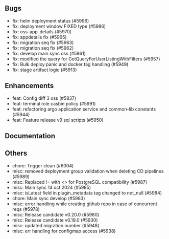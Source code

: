 ## Bugs
- fix: helm deployment status  (#5996)
- fix: deployment window FIXED type (#5986)
- fix: oss-app-details (#5970)
- fix: appdetails fix (#5965)
- fix: migration seq fix (#5963)
- fix: migration seq fix (#5962)
- fix: develop main sync oss (#5961)
- fix: modified the query for GetQueryForUserListingWithFilters (#5957)
- fix: Bulk deploy panic and docker tag handling (#5949)
- fix: stage artifact logic  (#5913)
## Enhancements
- feat: Config diff 3 oss (#5837)
- feat: terminal role casbin policy (#5991)
- feat: refactoring argo application service and common-lib constants (#5944)
- feat: Feature release v9 sql scripts (#5950)
## Documentation
## Others
- chore: Trigger clean (#6004)
- misc: removed deployment group validation when deleting CD pipelines (#5989)
- misc: Replaced != with <> for PostgreSQL compatibility (#5987)
- misc: Main sync 14 oct 2024 (#5985)
- misc: isLatest field in plugin_metadata tag changed to not_null (#5984)
- chore: Main sync develop (#5983)
- misc: error handling while creating github repo in case of concurrent reqs (#5978)
- misc: Release candidate v0.20.0 (#5980)
- misc: Release candidate v0.19.0 (#5930)
- misc: updated migration number (#5948)
- misc: err handling for configmap access (#5938)
